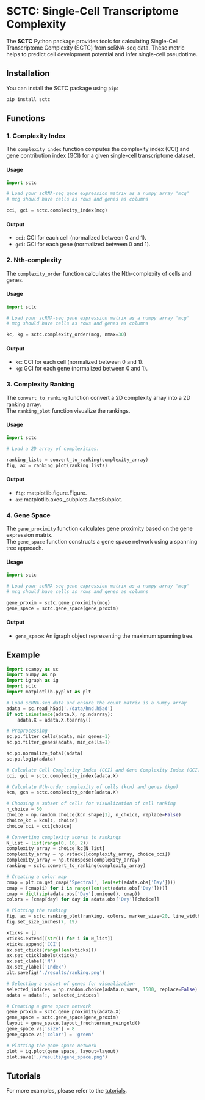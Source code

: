# SCTC: Single-Cell Transcriptome Complexity

The **SCTC** Python package provides tools for calculating Single-Cell Transcriptome Complexity (SCTC) from scRNA-seq data. These metric helps to predict cell development potential and infer single-cell pseudotime. 

## Installation

You can install the SCTC package using `pip`:

```bash
pip install sctc
```

## Functions

### 1. Complexity Index

The `complexity_index` function computes the complexity index (CCI) and gene contribution index (GCI) for a given single-cell transcriptome dataset.

#### Usage

```python
import sctc

# Load your scRNA-seq gene expression matrix as a numpy array 'mcg'
# mcg should have cells as rows and genes as columns

cci, gci = sctc.complexity_index(mcg)
```

#### Output

- `cci`: CCI for each cell (normalized between 0 and 1).
- `gci`: GCI for each gene (normalized between 0 and 1).

### 2. Nth-complexity

The `complexity_order` function calculates the Nth-complexity of cells and genes.

#### Usage

```python
import sctc

# Load your scRNA-seq gene expression matrix as a numpy array 'mcg'
# mcg should have cells as rows and genes as columns

kc, kg = sctc.complexity_order(mcg, nmax=30)
```

#### Output

- `kc`: CCI for each cell (normalized between 0 and 1).
- `kg`: GCI for each gene (normalized between 0 and 1).

### 3. Complexity Ranking

The `convert_to_ranking` function convert a 2D complexity array into a 2D ranking array.\
The `ranking_plot` function visualize the rankings.

#### Usage

```python
import sctc

# Load a 2D array of complexities.

ranking_lists = convert_to_ranking(complexity_array)
fig, ax = ranking_plot(ranking_lists)
```

#### Output

- `fig`: matplotlib.figure.Figure.
- `ax`: matplotlib.axes._subplots.AxesSubplot.

### 4. Gene Space

The `gene_proximity` function calculates gene proximity based on the gene expression matrix.\
The `gene_space` function constructs a gene space network using a spanning tree approach.

#### Usage

```python
import sctc

# Load your scRNA-seq gene expression matrix as a numpy array 'mcg'
# mcg should have cells as rows and genes as columns

gene_proxim = sctc.gene_proximity(mcg)
gene_space = sctc.gene_space(gene_proxim)
```

#### Output

- `gene_space`: An igraph object representing the maximum spanning tree.

## Example

```python
import scanpy as sc
import numpy as np
import igraph as ig
import sctc
import matplotlib.pyplot as plt

# Load scRNA-seq data and ensure the count matrix is a numpy array
adata = sc.read_h5ad('./data/hnd.h5ad')
if not isinstance(adata.X, np.ndarray):
    adata.X = adata.X.toarray()

# Preprocessing
sc.pp.filter_cells(adata, min_genes=1)
sc.pp.filter_genes(adata, min_cells=1)

sc.pp.normalize_total(adata)
sc.pp.log1p(adata)

# Calculate Cell Complexity Index (CCI) and Gene Complexity Index (GCI)
cci, gci = sctc.complexity_index(adata.X)

# Calculate Nth-order complexity of cells (kcn) and genes (kgn)
kcn, gcn = sctc.complexity_order(adata.X)

# Choosing a subset of cells for visualization of cell ranking
n_choice = 50
choice = np.random.choice(kcn.shape[1], n_choice, replace=False)
choice_kc = kcn[:, choice]
choice_cci = cci[choice]

# Converting complexity scores to rankings
N_list = list(range(0, 16, 2))
complexity_array = choice_kc[N_list]
complexity_array = np.vstack([complexity_array, choice_cci])
complexity_array = np.transpose(complexity_array)
ranking = sctc.convert_to_ranking(complexity_array)

# Creating a color map
cmap = plt.cm.get_cmap('Spectral', len(set(adata.obs['Day'])))
cmap = [cmap(i) for i in range(len(set(adata.obs['Day'])))]
cmap = dict(zip(adata.obs['Day'].unique(), cmap))
colors = [cmap[day] for day in adata.obs['Day'][choice]]

# Plotting the ranking
fig, ax = sctc.ranking_plot(ranking, colors, marker_size=20, line_width=2)
fig.set_size_inches(7, 19)

xticks = []
xticks.extend([str(i) for i in N_list])
xticks.append('CCI')
ax.set_xticks(range(len(xticks)))
ax.set_xticklabels(xticks)
ax.set_xlabel('N')
ax.set_ylabel('Index')
plt.savefig('./results/ranking.png')

# Selecting a subset of genes for visualization
selected_indices = np.random.choice(adata.n_vars, 1500, replace=False)
adata = adata[:, selected_indices]

# Creating a gene space network
gene_proxim = sctc.gene_proximity(adata.X)
gene_space = sctc.gene_space(gene_proxim)
layout = gene_space.layout_fruchterman_reingold()
gene_space.vs['size'] = 8
gene_space.vs['color'] = 'green'

# Plotting the gene space network
plot = ig.plot(gene_space, layout=layout)
plot.save('./results/gene_space.png')
```

## Tutorials

For more examples, please refer to the [tutorials](https://github.com/hailinphysics/sctc/tree/main/tutorials).
